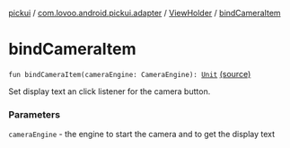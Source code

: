 [pickui](../../index.md) / [com.lovoo.android.pickui.adapter](../index.md) / [ViewHolder](index.md) / [bindCameraItem](./bind-camera-item.md)

# bindCameraItem

`fun bindCameraItem(cameraEngine: CameraEngine): `[`Unit`](https://kotlinlang.org/api/latest/jvm/stdlib/kotlin/-unit/index.html) [(source)](https://github.com/lovoo/android-pickpic/blob/master/pickui/src/main/kotlin/com/lovoo/android/pickui/adapter/ViewHolder.kt#L99)

Set display text an click listener for the camera button.

### Parameters

`cameraEngine` - the engine to start the camera and to get the display text